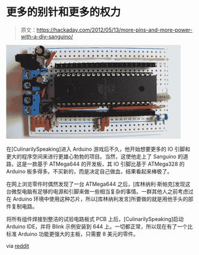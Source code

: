 # 更多的别针和更多的权力

> 原文：<https://hackaday.com/2012/05/13/more-pins-and-more-power-with-a-diy-sanguino/>

![](img/15119df113c14e69dd64242bf71fc4f2.png "sanguino")

在[CulinarilySpeaking]进入 Arduino 游戏后不久，他开始想要更多的 IO 引脚和更大的程序空间来进行更雄心勃勃的项目。当然，这使他走上了 Sanguino 的道路，这是一款基于 ATMega644 的开发板，其 IO 引脚比基于 ATMega328 的 Arduino 板多得多。不买新的，而是决定自己做血，结果看起来棒极了。

在网上浏览零件时偶然发现了一台 ATMega644 之后，[库林纳利·斯帕克]发现这台微型电脑有足够的电源和引脚来做一些相当复杂的事情。一群其他人之前考虑过在 Arduino 环境中使用这种芯片，所以[库林纳利发言]所要做的就是用他手头的部件复制电路。

将所有组件焊接到整洁的试验电路板式 PCB 上后，[CulinarilySpeaking]启动 Arduino IDE，并将 Blink 示例安装到 644 上。一切都正常，所以现在有了一个比标准 Arduino 功能更强大的主板，只需要 8 美元的零件。

via [reddit](http://www.reddit.com/r/arduino/comments/tgfvk/my_diy_sanguino_pic_and_tutorial/)
